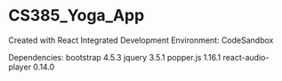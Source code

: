 # CS385_Yoga_App
Created with React
Integrated Development Environment: CodeSandbox

Dependencies:
bootstrap 4.5.3
jquery 3.5.1
popper.js 1.16.1
react-audio-player 0.14.0

